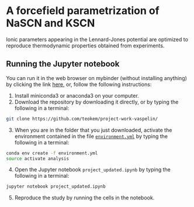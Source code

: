 # A forcefield parametrization of NaSCN and KSCN 

Ionic parameters appearing in the Lennard-Jones potential are optimized to reproduce thermodynamic properties obtained from experiments.

## Running the Jupyter notebook

You can run it in the web browser on mybinder (without installing anything) by clicking the link [here](https://mybinder.org/v2/gh/vaspelin/thiocyanate/master?filepath=project_updated.ipynb), or, follow the following instructions:


1. Install miniconda3 or anaconda3 on your computer.
2. Download the repository by downloading it directly, or by typing the following in a terminal:
```bash 
git clone https://github.com/teokem/project-work-vaspelin/
```
3. When you are in the folder that you just downloaded, activate the environment contained in the file [`environment.yml`](/environment.yml) by typing the following in a terminal:
```bash 
conda env create -f environment.yml
source activate analysis
```
4. Open the Jupyter notebook `project_updated.ipynb` by typing the following in a terminal:
```bash
jupyter notebook project_updated.ipynb 
```
5. Reproduce the study by running the cells in the notebook.

